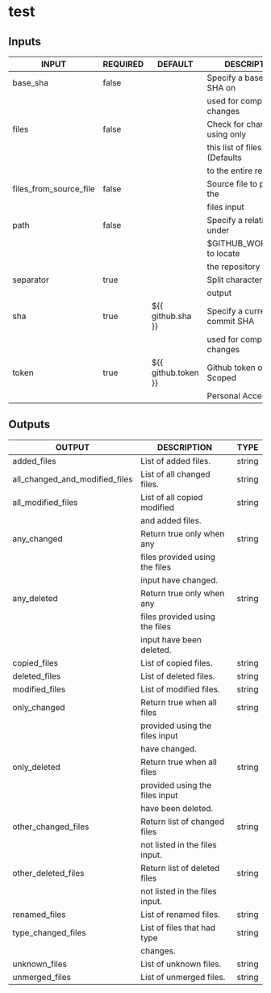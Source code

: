 # test

## Inputs

<!-- AUTO-DOC-INPUT:START - Do not remove or modify this section -->

|         INPUT          | REQUIRED |       DEFAULT       |          DESCRIPTION           |
|------------------------|----------|---------------------|--------------------------------|
| base_sha               | false    |                     | Specify a base commit SHA on   |
|                        |          |                     | used for comparing changes     |
| files                  | false    |                     | Check for changes using only   |
|                        |          |                     | this list of files (Defaults   |
|                        |          |                     | to the entire repo)            |
| files_from_source_file | false    |                     | Source file to populate the    |
|                        |          |                     | files input                    |
| path                   | false    |                     | Specify a relative path under  |
|                        |          |                     | $GITHUB_WORKSPACE to locate    |
|                        |          |                     | the repository                 |
| separator              | true     |                     | Split character for array      |
|                        |          |                     | output                         |
| sha                    | true     | ${{ github.sha }}   | Specify a current commit SHA   |
|                        |          |                     | used for comparing changes     |
| token                  | true     | ${{ github.token }} | Github token or Repo Scoped    |
|                        |          |                     | Personal Access Token          |

<!-- AUTO-DOC-INPUT:END -->

## Outputs

<!-- AUTO-DOC-OUTPUT:START - Do not remove or modify this section -->

|             OUTPUT             |          DESCRIPTION           |  TYPE  |
|--------------------------------|--------------------------------|--------|
| added_files                    | List of added files.           | string |
| all_changed_and_modified_files | List of all changed files.     | string |
| all_modified_files             | List of all copied modified    | string |
|                                | and added files.               |        |
| any_changed                    | Return true only when any      | string |
|                                | files provided using the files |        |
|                                | input have changed.            |        |
| any_deleted                    | Return true only when any      | string |
|                                | files provided using the files |        |
|                                | input have been deleted.       |        |
| copied_files                   | List of copied files.          | string |
| deleted_files                  | List of deleted files.         | string |
| modified_files                 | List of modified files.        | string |
| only_changed                   | Return true when all files     | string |
|                                | provided using the files input |        |
|                                | have changed.                  |        |
| only_deleted                   | Return true when all files     | string |
|                                | provided using the files input |        |
|                                | have been deleted.             |        |
| other_changed_files            | Return list of changed files   | string |
|                                | not listed in the files input. |        |
| other_deleted_files            | Return list of deleted files   | string |
|                                | not listed in the files input. |        |
| renamed_files                  | List of renamed files.         | string |
| type_changed_files             | List of files that had type    | string |
|                                | changes.                       |        |
| unknown_files                  | List of unknown files.         | string |
| unmerged_files                 | List of unmerged files.        | string |
